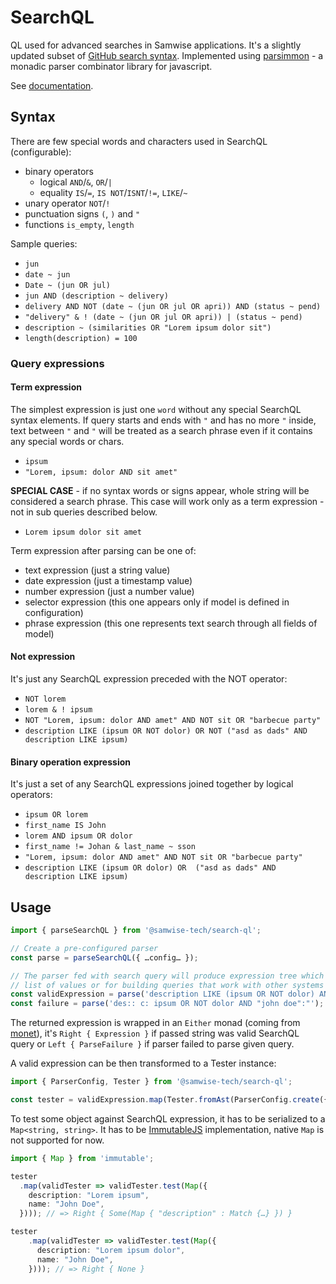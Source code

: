# SearchQL

QL used for advanced searches in Samwise applications. It's a slightly updated subset of [GitHub search syntax][1]. Implemented using [parsimmon][2] - a monadic parser combinator library for javascript.

See [documentation][5].

## Syntax

There are few special words and characters used in SearchQL (configurable):

- binary operators
  - logical `AND`/`&`, `OR`/`|`
  - equality `IS`/`=`, `IS NOT`/`ISNT`/`!=`, `LIKE`/`~`
- unary operator `NOT`/`!`
- punctuation signs `(`, `)` and `"`
- functions `is_empty`, `length`

Sample queries:

- `jun`
- `date ~ jun`
- `Date ~ (jun OR jul)`
- `jun AND (description ~ delivery)`
- `delivery AND NOT (date ~ (jun OR jul OR apri)) AND (status ~ pend)`
- `"delivery" & ! (date ~ (jun OR jul OR apri)) | (status ~ pend)`
- `description ~ (similarities OR "Lorem ipsum dolor sit")`
- `length(description) = 100`

### Query expressions

#### Term expression

The simplest expression is just one `word` without any special SearchQL syntax elements. If query starts and ends with `"` and has no more `"` inside, text between `"` and `"` will be treated as a search phrase even if it contains any special words or chars.

- `ipsum`
- `"Lorem, ipsum: dolor AND sit amet"`

**SPECIAL CASE** - if no syntax words or signs appear, whole string will be considered a search phrase. This case will work only as a term expression - not in sub queries described below.

- `Lorem ipsum dolor sit amet`

Term expression after parsing can be one of:

- text expression (just a string value)
- date expression (just a timestamp value)
- number expression (just a number value)
- selector expression (this one appears only if model is defined in configuration)
- phrase expression (this one represents text search through all fields of model)

#### Not expression

It's just any SearchQL expression preceded with the NOT operator:

- `NOT lorem`
- `lorem & ! ipsum`
- `NOT "Lorem, ipsum: dolor AND amet" AND NOT sit OR "barbecue party"`
- `description LIKE (ipsum OR NOT dolor) OR NOT ("asd as dads" AND description LIKE ipsum)`

#### Binary operation expression

It's just a set of any SearchQL expressions joined together by logical operators:

- `ipsum OR lorem`
- `first_name IS John`
- `lorem AND ipsum OR dolor`
- `first_name != Johan & last_name ~ sson`
- `"Lorem, ipsum: dolor AND amet" AND NOT sit OR "barbecue party"`
- `description LIKE (ipsum OR dolor) OR  ("asd as dads" AND description LIKE ipsum)`

## Usage

```typescript
import { parseSearchQL } from '@samwise-tech/search-ql';

// Create a pre-configured parser
const parse = parseSearchQL({ …config… });

// The parser fed with search query will produce expression tree which can be used for testing some
// list of values or for building queries that work with other systems (e.g. ElasticSearch)
const validExpression = parse('description LIKE (ipsum OR NOT dolor) AND "john doe"'); // Right { Expression }
const failure = parse('des:: c: ipsum OR NOT dolor AND "john doe":"'); // Left { ParseFailure }
```

The returned expression is wrapped in an `Either` monad (coming from [monet][3]), it's `Right { Expression }` if passed string was valid SearchQL query or `Left { ParseFailure }` if parser failed to parse given query.

A valid expression can be then transformed to a Tester instance:

```typescript
import { ParserConfig, Tester } from '@samwise-tech/search-ql';

const tester = validExpression.map(Tester.fromAst(ParserConfig.create({ …config… })));
```

To test some object against SearchQL expression, it has to be serialized to a `Map<string, string>`. It has to be [ImmutableJS][4] implementation, native `Map` is not supported for now.

```typescript
import { Map } from 'immutable';

tester
  .map(validTester => validTester.test(Map({
    description: "Lorem ipsum",
    name: "John Doe",
  }))); // => Right { Some(Map { "description" : Match {…} }) }

tester
    .map(validTester => validTester.test(Map({
      description: "Lorem ipsum dolor",
      name: "John Doe",
    }))); // => Right { None }

```

[1]: https://help.github.com/articles/search-syntax/
[2]: https://github.com/jneen/parsimmon
[3]: https://cwmyers.github.io/monet.js/
[4]: https://facebook.github.io/immutable-js/
[5]: docs/README.md
